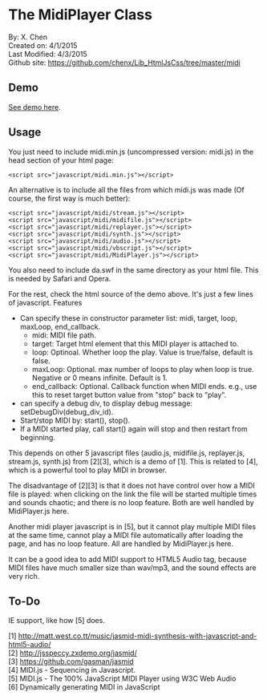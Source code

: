 The MidiPlayer Class
============

By: X. Chen  
Created on: 4/1/2015  
Last Modified: 4/3/2015  
Github site: https://github.com/chenx/Lib_HtmlJsCss/tree/master/midi

Demo
-----

<a href="http://homecox.com/games/midi/">See demo here</a>.

Usage
-----

You just need to include midi.min.js (uncompressed version: midi.js) in the head section of your html page:

    <script src="javascript/midi.min.js"></script>

An alternative is to include all the files from which midi.js was made (Of course, the first way is much better):

    <script src="javascript/midi/stream.js"></script>
    <script src="javascript/midi/midifile.js"></script>
    <script src="javascript/midi/replayer.js"></script>
    <script src="javascript/midi/synth.js"></script>
    <script src="javascript/midi/audio.js"></script>
    <script src="javascript/midi/vbscript.js"></script>
    <script src="javascript/midi/MidiPlayer.js"></script>

You also need to include da.swf in the same directory as your html file. This is needed by Safari and Opera.

For the rest, check the html source of the demo above. It's just a few lines of javascript.
Features

* Can specify these in constructor parameter list: midi, target, loop, maxLoop, end_callback.
    - midi: MIDI file path.
    - target: Target html element that this MIDI player is attached to.
    - loop: Optinoal. Whether loop the play. Value is true/false, default is false.
    - maxLoop: Optional. max number of loops to play when loop is true. Negative or 0 means infinite. Default is 1.
    - end_callback: Optional. Callback function when MIDI ends.
      e.g., use this to reset target button value from "stop" back to "play".
* can specify a debug div, to display debug message: setDebugDiv(debug_div_id).
* Start/stop MIDI by: start(), stop().
* If a MIDI started play, call start() again will stop and then restart from beginning.

This depends on other 5 javascript files (audio.js, midifile.js, replayer.js, stream.js, synth.js) from [2][3], which is a demo of [1]. This is related to [4], which is a powerful tool to play MIDI in browser.

The disadvantage of [2][3] is that it does not have control over how a MIDI file is played: when clicking on the link the file will be started multiple times and sounds chaotic; and there is no loop feature. Both are well handled by MidiPlayer.js here.

Another midi player javascript is in [5], but it cannot play multiple MIDI files at the same time, cannot play a MIDI file automatically after loading the page, and has no loop feature. All are handled by MidiPlayer.js here.

It can be a good idea to add MIDI support to HTML5 Audio tag, because MIDI files have much smaller size than wav/mp3, and the sound effects are very rich.

To-Do
-----

IE support, like how [5] does.  

[1] http://matt.west.co.tt/music/jasmid-midi-synthesis-with-javascript-and-html5-audio/  
[2] http://jsspeccy.zxdemo.org/jasmid/  
[3] https://github.com/gasman/jasmid  
[4] MIDI.js - Sequencing in Javascript.  
[5] MIDI.js - The 100% JavaScript MIDI Player using W3C Web Audio  
[6] Dynamically generating MIDI in JavaScript  


